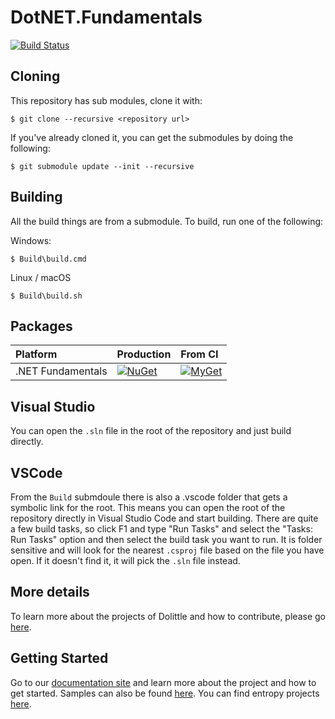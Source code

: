 # DotNET.Fundamentals

[![Build Status](https://dolittle.visualstudio.com/Dolittle%20open-source%20repositories/_apis/build/status/dolittle-fundamentals.DotNET.Fundamentals?branchName=master)](https://dolittle.visualstudio.com/Dolittle%20open-source%20repositories/_build/latest?definitionId=8&branchName=master)

## Cloning

This repository has sub modules, clone it with:

```text
$ git clone --recursive <repository url>
```

If you've already cloned it, you can get the submodules by doing the following:

```text
$ git submodule update --init --recursive
```

## Building

All the build things are from a submodule. To build, run one of the following:

Windows:

```text
$ Build\build.cmd
```

Linux / macOS

```text
$ Build\build.sh
```

## Packages

| Platform | Production | From CI |
| :--- | :--- | :--- |
| .NET Fundamentals | [![NuGet](https://img.shields.io/nuget/v/Dolittle.Assemblies.svg)](https://www.nuget.org/packages?q=Dolittle) | [![MyGet](https://img.shields.io/myget/Dolittle/vpre/Dolittle.Assemblies.svg)](https://www.myget.org/gallery/Dolittle) |

## Visual Studio

You can open the `.sln` file in the root of the repository and just build directly.

## VSCode

From the `Build` submdoule there is also a .vscode folder that gets a symbolic link for the root. This means you can open the root of the repository directly in Visual Studio Code and start building. There are quite a few build tasks, so click F1 and type "Run Tasks" and select the "Tasks: Run Tasks" option and then select the build task you want to run. It is folder sensitive and will look for the nearest `.csproj` file based on the file you have open. If it doesn't find it, it will pick the `.sln` file instead.

## More details

To learn more about the projects of Dolittle and how to contribute, please go [here](https://github.com/Dolittle/Home).

## Getting Started

Go to our [documentation site](http://www.Dolittle.io) and learn more about the project and how to get started. Samples can also be found [here](https://github.com/Dolittle-Samples). You can find entropy projects [here](https://github.com/Dolittle-Entropy).
